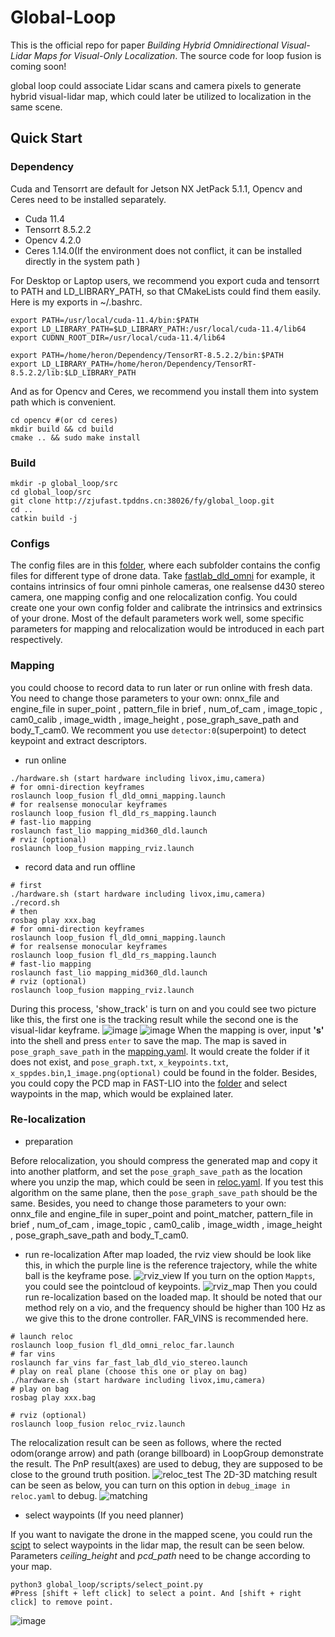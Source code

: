 # Global-Loop
This is the official repo for paper *Building Hybrid Omnidirectional Visual-Lidar Maps for Visual-Only Localization*. The source code for loop fusion is coming soon!

global loop could associate Lidar scans and camera pixels to generate hybrid visual-lidar map, which could later be utilized to localization in the same scene.

## Quick Start
### Dependency
Cuda and Tensorrt are default for Jetson NX JetPack 5.1.1, Opencv and Ceres need to be installed separately.
- Cuda 11.4 
- Tensorrt 8.5.2.2 
- Opencv 4.2.0
- Ceres 1.14.0(If the environment does not conflict, it can be installed directly in the system path
)

For Desktop or Laptop users, we recommend you export cuda and tensorrt to PATH and LD_LIBRARY_PATH, so that CMakeLists could find them easily. Here is my exports in ~/.bashrc.
```shell
export PATH=/usr/local/cuda-11.4/bin:$PATH
export LD_LIBRARY_PATH=$LD_LIBRARY_PATH:/usr/local/cuda-11.4/lib64
export CUDNN_ROOT_DIR=/usr/local/cuda-11.4/lib64

export PATH=/home/heron/Dependency/TensorRT-8.5.2.2/bin:$PATH
export LD_LIBRARY_PATH=/home/heron/Dependency/TensorRT-8.5.2.2/lib:$LD_LIBRARY_PATH
```
And as for Opencv and Ceres, we recommend you install them into system path which is convenient.
```shell
cd opencv #(or cd ceres)
mkdir build && cd build
cmake .. && sudo make install
```

### Build
```shell
mkdir -p global_loop/src
cd global_loop/src
git clone http://zjufast.tpddns.cn:38026/fy/global_loop.git
cd ..
catkin build -j
```
### Configs
The config files are in this [folder](/global_loop/config), where each subfolder contains the config files for different type of drone data. Take [fastlab_dld_omni](/global_loop/config/fastlab_dld_omni) for example, it contains intrinsics of four omni pinhole cameras, one realsense d430 stereo camera, one mapping config and one relocalization config. You could create one your own config folder and calibrate the intrinsics and extrinsics of your drone. Most of the default parameters work well, some specific parameters for mapping and relocalization would be introduced in each part respectively.

### Mapping
you could choose to record data to run later or run online with fresh data. You need to change those parameters to your own: onnx_file and engine_file in super_point , pattern_file in brief , num_of_cam , image_topic , cam0_calib , image_width , image_height , pose_graph_save_path and body_T_cam0. We recomment you use `detector:0`(superpoint) to detect keypoint and extract descriptors.

- run online

```shell
./hardware.sh (start hardware including livox,imu,camera)
# for omni-direction keyframes
roslaunch loop_fusion fl_dld_omni_mapping.launch
# for realsense monocular keyframes
roslaunch loop_fusion fl_dld_rs_mapping.launch
# fast-lio mapping
roslaunch fast_lio mapping_mid360_dld.launch
# rviz (optional)
roslaunch loop_fusion mapping_rviz.launch
```

- record data and run offline

```shell
# first
./hardware.sh (start hardware including livox,imu,camera)
./record.sh
# then
rosbag play xxx.bag
# for omni-direction keyframes
roslaunch loop_fusion fl_dld_omni_mapping.launch
# for realsense monocular keyframes
roslaunch loop_fusion fl_dld_rs_mapping.launch
# fast-lio mapping
roslaunch fast_lio mapping_mid360_dld.launch
# rviz (optional)
roslaunch loop_fusion mapping_rviz.launch
```

During this process, 'show_track' is turn on and you could see two picture like this, the first one is the tracking result while the second one is the visual-lidar keyframe.
![image](./figs/track.png)
![image](./figs/all.png)
When the mapping is over, input **'s'** into the shell and press `enter` to save the map. The map is saved in `pose_graph_save_path` in the [mapping.yaml](/global_loop/config/fastlab_dld_omni/mapping.yaml). It would create the folder if it does not exist, and `pose_graph.txt`, `x_keypoints.txt`, `x_sppdes.bin`,`1_image.png(optional)` could be found in the folder. Besides, you could copy the PCD map in FAST-LIO into the [folder](/global_loop/PCD) and select waypoints in the map, which would be explained later.

### Re-localization
- preparation

Before relocalization, you should compress the generated map and copy it into another platform, and set the `pose_graph_save_path` as the location where you unzip the map, which could be seen in [reloc.yaml](/global_loop/config/fastlab_dld_omni/reloc.yaml). If you test this algorithm on the same plane, then the `pose_graph_save_path` should be the same. Besides, you need to change those parameters to your own: onnx_file and engine_file in super_point and point_matcher, pattern_file in brief , num_of_cam , image_topic , cam0_calib , image_width , image_height , pose_graph_save_path and body_T_cam0.

- run re-localization
After map loaded, the rviz view should be look like this, in which the purple line is the reference trajectory, while the white ball is the keyframe pose.
![rviz_view](./figs/reloc_rviz.png)
If you turn on the option `Mappts`, you could see the pointcloud of keypoints.
![rviz_map](./figs/reloc_map.png)
Then you could run re-localization based on the loaded map. It should be noted that our method rely on a vio, and the frequency should be higher than 100 Hz as we give this to the drone controller. FAR_VINS is recommended here.
```shell
# launch reloc
roslaunch loop_fusion fl_dld_omni_reloc_far.launch
# far vins
roslaunch far_vins far_fast_lab_dld_vio_stereo.launch 
# play on real plane (choose this one or play on bag)
./hardware.sh (start hardware including livox,imu,camera)
# play on bag
rosbag play xxx.bag

# rviz (optional)
roslaunch loop_fusion reloc_rviz.launch
```
The relocalization result can be seen as follows, where the rected odom(orange arrow) and path (orange billboard) in LoopGroup demonstrate the result. The PnP result(axes) are used to debug, they are supposed to be close to the ground truth position.
![reloc_test](./figs/reloc_test.png)
The 2D-3D matching result can be seen as below, you can turn on this option in `debug_image in reloc.yaml` to debug. 
![matching](./figs/matching.png)
- select waypoints (If you need planner)

If you want to navigate the drone in the mapped scene, you could run the [scipt](/global_loop/scripts/select_point.py) to select waypoints in the lidar map, the result can be seen below. Parameters *ceiling_height* and *pcd_path* need to be change according to your map.
```shell
python3 global_loop/scripts/select_point.py
#Press [shift + left click] to select a point. And [shift + right click] to remove point.
```
![image](./figs/select.png)

